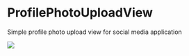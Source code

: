 # ProfilePhotoUploadView
Simple profile photo upload view for social media application

![](profilePhotoUploadView.gif)
